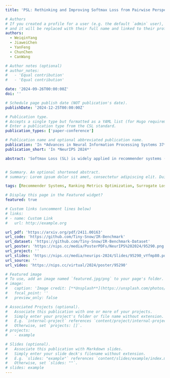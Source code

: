 ```yaml
---
title: 'PSL: Rethinking and Improving Softmax Loss from Pairwise Perspective for Recommendation'

# Authors
# If you created a profile for a user (e.g. the default `admin` user), write the username (folder name) here
# and it will be replaced with their full name and linked to their profile.
authors:
  - WeiqinYang
  - JiaweiChen
  - YanFeng
  - ChunChen
  - CanWang

# Author notes (optional)
# author_notes:
#   - 'Equal contribution'
#   - 'Equal contribution'

date: '2024-09-26T00:00:00Z'
doi: ''

# Schedule page publish date (NOT publication's date).
publishDate: '2024-12-25T00:00:00Z'

# Publication type.
# Accepts a single type but formatted as a YAML list (for Hugo requirements).
# Enter a publication type from the CSL standard.
publication_types: ['paper-conference']

# Publication name and optional abbreviated publication name.
publication: 'In *Advances in Neural Information Processing Systems 37*'
publication_short: 'In *NeurIPS 2024*'

abstract: 'Softmax Loss (SL) is widely applied in recommender systems (RS) and has demonstrated effectiveness. This work analyzes SL from a pairwise perspective, revealing two significant limitations: 1) the relationship between SL and conventional ranking metrics like DCG is not sufficiently tight; 2) SL is highly sensitive to false negative instances. Our analysis indicates that these limitations are primarily due to the use of the exponential function. To address these issues, this work extends SL to a new family of loss functions, termed Pairwise Softmax Loss (PSL), which replaces the exponential function in SL with other appropriate activation functions. While the revision is minimal, we highlight three merits of PSL: 1) it serves as a tighter surrogate for DCG with suitable activation functions; 2) it better balances data contributions; and 3) it acts as a specific BPR loss enhanced by Distributionally Robust Optimization (DRO). We further validate the effectiveness and robustness of PSL through empirical experiments. The code is available at https://github.com/Tiny-Snow/IR-Benchmark.'


# Summary. An optional shortened abstract.
# summary: Lorem ipsum dolor sit amet, consectetur adipiscing elit. Duis posuere tellus ac convallis placerat. Proin tincidunt magna sed ex sollicitudin condimentum.

tags: [Recommender Systems, Ranking Metrics Optimization, Surrogate Loss, Distributionally Robust Optimization]

# Display this page in the Featured widget?
featured: true

# Custom links (uncomment lines below)
# links:
# - name: Custom Link
#   url: http://example.org

url_pdf: 'https://arxiv.org/pdf/2411.00163'
url_code: 'https://github.com/Tiny-Snow/IR-Benchmark'
url_dataset: 'https://github.com/Tiny-Snow/IR-Benchmark-Dataset'
url_poster: 'https://nips.cc/media/PosterPDFs/NeurIPS%202024/95290.png'
url_project: ''
url_slides: 'https://nips.cc/media/neurips-2024/Slides/95290_vYfmp80.pdf'
url_source: ''
url_video: 'https://nips.cc/virtual/2024/poster/95290'

# Featured image
# To use, add an image named `featured.jpg/png` to your page's folder.
# image:
#   caption: 'Image credit: [**Unsplash**](https://unsplash.com/photos/pLCdAaMFLTE)'
#   focal_point: ''
#   preview_only: false

# Associated Projects (optional).
#   Associate this publication with one or more of your projects.
#   Simply enter your project's folder or file name without extension.
#   E.g. `internal-project` references `content/project/internal-project/index.md`.
#   Otherwise, set `projects: []`.
# projects:
#   - example

# Slides (optional).
#   Associate this publication with Markdown slides.
#   Simply enter your slide deck's filename without extension.
#   E.g. `slides: "example"` references `content/slides/example/index.md`.
#   Otherwise, set `slides: ""`.
# slides: example
---
```


<!-- {{% callout note %}}
Click the _Cite_ button above to demo the feature to enable visitors to import publication metadata into their reference management software.
{{% /callout %}}

{{% callout note %}}
Create your slides in Markdown - click the _Slides_ button to check out the example.
{{% /callout %}}

Add the publication's **full text** or **supplementary notes** here. You can use rich formatting such as including [code, math, and images](https://docs.hugoblox.com/content/writing-markdown-latex/). -->
